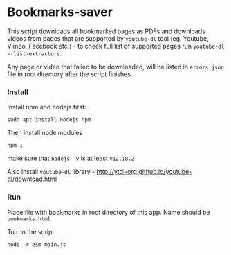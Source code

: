 # Bookmarks-saver

This script downloads all bookmarked pages as PDFs and downloads videos from pages that are supported by `youtube-dl` tool (eg. Youtube, Vimeo, Facebook etc.) - to check full list of supported pages run `youtube-dl --list-extractors`.

Any page or video that failed to be downloaded, will be listed in `errors.json` file in root directory after the script finishes.

### Install
Install npm and nodejs first:
```
sudo apt install nodejs npm
```
Then install node modules
```
npm i
```
make sure that `nodejs -v` is at least `v12.18.2`

Also install `youtube-dl` library - http://ytdl-org.github.io/youtube-dl/download.html

### Run
Place file with bookmarks in root directory of this app. Name should be `bookmarks.html`

To run the script:
```
node -r esm main.js
```
